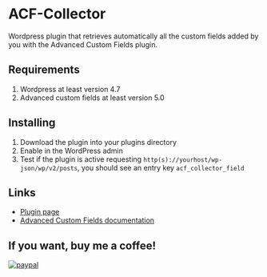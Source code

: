 # ACF-Collector

Wordpress plugin that retrieves automatically all the custom fields added by you with the Advanced Custom Fields plugin.

## Requirements
1. Wordpress at least version 4.7
2. Advanced custom fields at least version 5.0

## Installing
1. Download the plugin into your plugins directory
2. Enable in the WordPress admin
3. Test if the plugin is active requesting `http(s)://yourhost/wp-json/wp/v2/posts`, you should see an entry key `acf_collector_field`

## Links
- [Plugin page](https://wordpress.org/plugin/acf-collector/)
- [Advanced Custom Fields documentation](https://www.advancedcustomfields.com/resources/)

## If you want, buy me a coffee!

[![paypal](https://www.paypalobjects.com/en_US/i/btn/btn_donateCC_LG.gif)](https://www.paypal.me/stuzzo)

